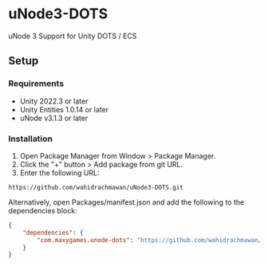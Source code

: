 # uNode3-DOTS
uNode 3 Support for Unity DOTS / ECS

## **Setup**

### Requirements
* Unity 2022.3 or later
* Unity Entities 1.0.14 or later
* uNode v3.1.3 or later

### Installation

1. Open Package Manager from Window > Package Manager.
2. Click the "+" button > Add package from git URL.
3. Enter the following URL:

```
https://github.com/wahidrachmawan/uNode3-DOTS.git
```

Alternatively, open Packages/manifest.json and add the following to the dependencies block:

```json
{
    "dependencies": {
        "com.maxygames.unode-dots": "https://github.com/wahidrachmawan/uNode3-DOTS.git"
    }
}
```